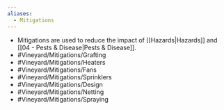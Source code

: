 ```yaml
---
aliases:
  - Mitigations
---
```

- Mitigations are used to reduce the impact of [[Hazards|Hazards]] and [[04 - Pests & Disease|Pests & Disease]].
- #Vineyard/Mitigations/Grafting
- #Vineyard/Mitigations/Heaters
- #Vineyard/Mitigations/Fans
- #Vineyard/Mitigations/Sprinklers
- #Vineyard/Mitigations/Design
- #Vineyard/Mitigations/Netting
- #Vineyard/Mitigations/Spraying